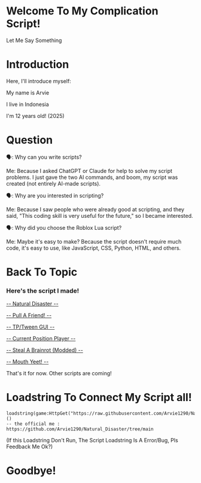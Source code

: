 # Welcome To My Complication Script!
Let Me Say Something

# Introduction
Here, I'll introduce myself:

My name is Arvie

I live in Indonesia

I'm 12 years old! (2025)

# Question
🗣️: Why can you write scripts?

Me: Because I asked ChatGPT or Claude for help to solve my script problems. I just gave the two AI commands, and boom, my script was created (not entirely AI-made scripts).


🗣️: Why are you interested in scripting?

Me: Because I saw people who were already good at scripting, and they said, "This coding skill is very useful for the future," so I became interested.


🗣️: Why did you choose the Roblox Lua script?

Me: Maybe it's easy to make? Because the script doesn't require much code, it's easy to use, like JavaScript, CSS, Python, HTML, and others.

# Back To Topic
### Here's the script I made!

[-- Natural Disaster --](https://github.com/Arvie1290/Natural_Disaster/tree/Natural-Disaster)

[-- Pull A Friend! --](https://github.com/Arvie1290/Natural_Disaster/tree/Pull-A-Friend!)

[-- TP/Tween GUI --](https://github.com/Arvie1290/Natural_Disaster/tree/TP_Tween_Gui)

[-- Current Position Player --](https://github.com/Arvie1290/Natural_Disaster/tree/Currently-Position-Player)

[-- Steal A Brainrot (Modded) --](https://github.com/Arvie1290/Natural_Disaster/tree/Steal-A-Brainrot-Modded-Only)

[-- Mouth Yeet! --](https://github.com/Arvie1290/Natural_Disaster/blob/Mouth-YEET!/README.md)

That's it for now. Other scripts are coming!

# Loadstring To Connect My Script all!

```
loadstring(game:HttpGet("https://raw.githubusercontent.com/Arvie1290/Natural_Disaster/main/MyScript.lua"))()
-- the official me : https://github.com/Arvie1290/Natural_Disaster/tree/main
```
(If this Loadstring Don't Run, The Script Loadstring Is A Error/Bug, Pls Feedback Me Ok?)

# Goodbye!
